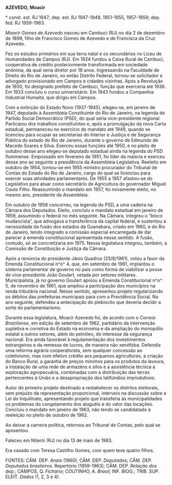 **AZEVEDO,** **Moacir**

\* const. est. RJ 1947; dep. est. RJ 1947-1949, 1951-1955, 1957-1959;
dep. fed. RJ 1959-1963.

*Moacir Gomes de Azevedo* nasceu em Cambuci (RJ) no dia 2 de dezembro de
1899, filho de Francisco Gomes de Azevedo e de Francisca da Cruz
Azevedo.

Fez os estudos primários em sua terra natal e os secundários no Liceu de
Humanidades de Campos (RJ). Em 1924 fundou a Caixa Rural de Cambuci,
cooperativa de crédito posteriormente transformada em sociedade anônima,
da qual seria diretor por 18 anos. Ingressando na Faculdade de Direito
do Rio de Janeiro, no então Distrito Federal, tornou-se solicitador e
advogado provisionado em Campos e cidades vizinhas. Após a Revolução de
1930, foi designado prefeito de Cambuci, função que exerceria até 1936.
Em 1933 concluiu o curso universitário. Em 1943 fundou a Companhia
Industrial Humaitá, que dirigiu em Campos.

Com a extinção do Estado Novo (1937-1945), elegeu-se, em janeiro de
1947, deputado à Assembleia Constituinte do Rio de Janeiro, na legenda
do Partido Social Democrático (PSD), do qual seria vice-presidente
regional. Participou dos trabalhos constituintes e, após a promulgação
da nova Carta estadual, permaneceu no exercício do mandato até 1949,
quando se licenciou para ocupar as secretarias do Interior e Justiça e
de Segurança Pública do estado do Rio de Janeiro, durante o governo de
Edmundo de Macedo Soares e Silva. Exerceu essas funções até 1950, e no
pleito de outubro desse ano elegeu-se deputado estadual ainda na legenda
do PSD fluminense. Empossado em fevereiro de 1951, foi líder da maioria
e exerceu desse ano ao seguinte a presidência da Assembleia Legislativa.
Reeleito em outubro de 1954, tornou-se em 1955 ministro procurador do
Tribunal de Contas do Estado do Rio de Janeiro, cargo do qual se
licenciou para exercer suas atividades parlamentares. De 1955 a 1957
afastou-se do Legislativo para atuar como secretário de Agricultura do
governador Miguel Couto Filho. Reassumindo o mandato em 1957, foi
novamente eleito, no mesmo ano, presidente da Assembleia.

Em outubro de 1958 concorreu, na legenda do PSD, a uma cadeira na Câmara
dos Deputados. Eleito, concluiu o mandato estadual em janeiro de 1959,
assumindo o federal no mês seguinte. Na Câmara, integrou o “bloco
mudancista”, que advogava a transferência da capital federal, e
sustentou a necessidade da fusão dos estados da Guanabara, criado em
1960, e do Rio de Janeiro, tendo integrado a comissão especial
encarregada de dar parecer à emenda constitucional apresentada nesse
sentido. A fusão, contudo, só se concretizaria em 1975. Nessa
legislatura integrou, também, a Comissão de Constituição e Justiça da
Câmara.

Após a renúncia do presidente Jânio Quadros (25/8/1961), votou a favor
da Emenda Constitucional n^o^ 4, que, em setembro de 1961, implantou o
sistema parlamentar de governo no país como forma de viabilizar a posse
do vice-presidente João Goulart, vetada por setores militares.
Municipalista, já no governo Goulart apoiou a Emenda Constitucional n^o^
5, de novembro de 1961, que ampliou a participação dos municípios na
renda tributária nacional. Nesse sentido, apresentou projeto
regularizando os débitos das prefeituras municipais para com a
Previdência Social. No ano seguinte, defendeu a antecipação do
plebiscito que deveria decidir a sorte do parlamentarismo.

Durante essa legislatura, Moacir Azevedo foi, de acordo com o *Correio
Braziliense*, em edição de setembro de 1962, partidário da intervenção
supletiva e corretiva do Estado na economia e da ampliação do monopólio
estatal a outros setores, além do petróleo, de interesse da segurança
nacional. Era ainda favorável à regulamentação dos investimentos
estrangeiros e da remessa de lucros, de maneira não xenófoba. Defendia
uma reforma agrária cooperativista, sem qualquer concessão ao
coletivismo, mas com efetivo crédito aos pequenos agricultores, a
criação do Banco Rural, a garantia de preços mínimos para os produtos da
lavoura, a instalação de uma rede de armazéns e silos e a assistência
técnica à exploração agropecuária, combinadas com a distribuição das
terras pertencentes à União e a desapropriação dos latifúndios
improdutivos.

Autor do primeiro projeto destinado a restabelecer os distritos
eleitorais, sem prejuízo da representação proporcional, interveio na
discussão sobre a Lei do Inquilinato, apresentando projeto que
transferia às municipalidades os problemas do congelamento dos aluguéis
e do valor das locações. Concluiu o mandato em janeiro de 1963, não
tendo se candidatado à reeleição no pleito de outubro de 1962.

Ao deixar a carreira política, retornou ao Tribunal de Contas, pelo qual
se aposentou.

Faleceu em Niterói (RJ) no dia 13 de maio de 1983.

Era casado com Teresa Castilho Gomes, com quem teve quatro filhos.

FONTES: CÂM. DEP. *Anais* (1960); CÂM. DEP. *Deputados*; CÂM. DEP.
*Deputados* *brasileiros*. Repertório (1959-1963); CÂM. DEP. *Relação*
*dos dep*.; CAMPOS, Q. *Fichário*; COUTINHO, A. *Brasil*; INF. BIOG.;
TRIB. SUP. ELEIT. *Dados* (1, 2, 3 e 4).
